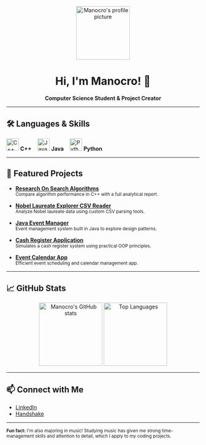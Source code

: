 <p align="center">
  <img src="https://avatars.githubusercontent.com/u/Manocro?v=4" width="140" alt="Manocro's profile picture" />
</p>

<h1 align="center">Hi, I'm Manocro! 👋</h1>

<p align="center">
  <b>Computer Science Student & Project Creator</b>
</p>

---

## 🛠️ Languages & Skills

<p>
  <img alt="C++" src="https://cdn.jsdelivr.net/gh/devicons/devicon/icons/cplusplus/cplusplus-original.svg" width="32" /> <b>C++</b> &nbsp;&nbsp;
  <img alt="Java" src="https://cdn.jsdelivr.net/gh/devicons/devicon/icons/java/java-original.svg" width="32" /> <b>Java</b> &nbsp;&nbsp;
  <img alt="Python" src="https://cdn.jsdelivr.net/gh/devicons/devicon/icons/python/python-original.svg" width="32" /> <b>Python</b>
</p>

---

## 🌟 Featured Projects

- **[Research On Search Algorithms](https://github.com/Manocro/Research-On-Search-Algorithms)**  
  <sub>Compare algorithm performance in C++ with a full analytical report.</sub>

- **[Nobel Laureate Explorer CSV Reader](https://github.com/Manocro/Nobel-Laureate-Explorer-CSV-READER-)**  
  <sub>Analyze Nobel laureate data using custom CSV parsing tools.</sub>

- **[Java Event Manager](https://github.com/Manocro/Java-Event-Manager-To-Study-Design-Patterns)**  
  <sub>Event management system built in Java to explore design patterns.</sub>

- **[Cash Register Application](https://github.com/Manocro/Cash-Register-Application-)**  
  <sub>Simulates a cash register system using practical OOP principles.</sub>

- **[Event Calendar App](https://github.com/Manocro/EVENT-CALENDAR-APP)**  
  <sub>Efficient event scheduling and calendar management app.</sub>

---

## 📈 GitHub Stats

<p align="center">
  <img src="https://github-readme-stats.vercel.app/api?username=Manocro&show_icons=true&theme=default" alt="Manocro's GitHub stats" height="165" />
  <img src="https://github-readme-stats.vercel.app/api/top-langs/?username=Manocro&layout=compact&theme=default" alt="Top Languages" height="165" />
</p>

---

## 📫 Connect with Me

- [LinkedIn](https://www.linkedin.com/in/manuel-edwardo-de-la-rosa-modesto-4805972b9/)
- [Handshake](https://uca.joinhandshake.com/profiles/manumod)

---

<sub>
  <b>Fun fact:</b> I'm also majoring in music! Studying music has given me strong time-management skills and attention to detail, which I apply to my coding projects.
</sub>
